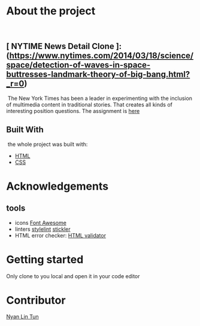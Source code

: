 # About the project
​
  ## [ NYTIME News Detail Clone ]:(https://www.nytimes.com/2014/03/18/science/space/detection-of-waves-in-space-buttresses-landmark-theory-of-big-bang.html?_r=0)
  
​
  The New York Times has been a leader in experimenting with the inclusion of multimedia content in traditional stories. That creates all kinds of interesting position questions. The assignment is [here](https://www.theodinproject.com/courses/html5-and-css3/lessons/positioning-and-floating-elements) 
​
## Built With
​
the whole project was built with:
* [HTML](https://www.w3schools.com/html/html_intro.asp)
* [CSS](https://www.w3schools.com/css/)
​
# Acknowledgements
## tools
* icons
[Font Awesome](https://fontawesome.com/)
* linters
[stylelint](https://stylelint.io/)
[stickler](https://stickler-ci.com/)
* HTML error checker:
[HTML validator](https://validator.w3.org/nu/#file)
# Getting started
Only clone to you local and open it in your code editor
​
# Contributor
[Nyan Lin Tun](https://github.com/konyan)



